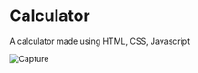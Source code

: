# Calculator
A calculator made using HTML, CSS, Javascript


![Capture](https://user-images.githubusercontent.com/53861629/62823654-d1ccaa00-bbb0-11e9-8ab7-d9784ec0e085.PNG)
